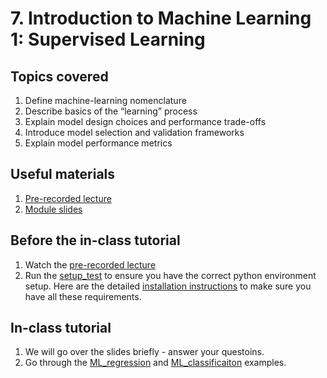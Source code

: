 # 7. Introduction to Machine Learning 1: Supervised Learning

## Topics covered

1) Define machine-learning nomenclature 
2) Describe basics of the “learning” process
3) Explain model design choices and performance trade-offs
4) Introduce model selection and validation frameworks
5) Explain model performance metrics


## Useful materials
1) [Pre-recorded lecture](https://drive.google.com/file/d/1DwjA9u5VBguwKINQD0iWzJSXLBRhv4H_/view) 
2) [Module slides](https://docs.google.com/presentation/d/1rxR237_F95cfQsA7ZPicQa2w-r-LVOdGwm1xpgosE8o/edit?usp=sharing) 


## Before the in-class tutorial
1) Watch the [pre-recorded lecture](https://drive.google.com/file/d/1DwjA9u5VBguwKINQD0iWzJSXLBRhv4H_/view)
2) Run the [setup_test](lecture-content/env-setup_test.py) to ensure you have the correct python environment setup. Here are the detailed [installation instructions](https://github.com/koudyk/intro_git_github/blob/main/installation_instructions.md) to make sure you have all these requirements.

## In-class tutorial
1) We will go over the slides briefly - answer your questoins.
2) Go through the [ML_regression](lecture-content/ML_Regression_Tutorial.py) and [ML_classificaiton](lecture-content/ML_Classification_Tutorial.ipynb) examples. 